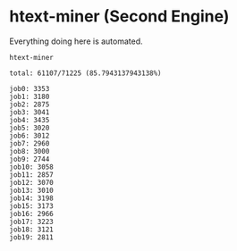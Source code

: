 # htext-miner (Second Engine)

Everything doing here is automated.

```
htext-miner

total: 61107/71225 (85.7943137943138%)

job0: 3353
job1: 3180
job2: 2875
job3: 3041
job4: 3435
job5: 3020
job6: 3012
job7: 2960
job8: 3000
job9: 2744
job10: 3058
job11: 2857
job12: 3070
job13: 3010
job14: 3198
job15: 3173
job16: 2966
job17: 3223
job18: 3121
job19: 2811
```